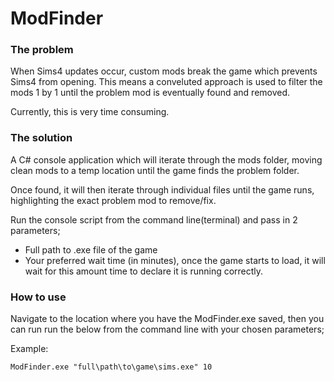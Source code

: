 # ModFinder

### The problem
When Sims4 updates occur, custom mods break the game which prevents Sims4 from opening.
This means a conveluted approach is used to filter the mods 1 by 1 until the problem mod is eventually found and removed.

Currently, this is very time consuming.

### The solution
A C# console application which will iterate through the mods folder, moving clean mods to a temp location until the game finds the problem folder.

Once found, it will then iterate through individual files until the game runs, highlighting the exact problem mod to remove/fix.

Run the console script from the command line(terminal) and pass in 2 parameters;
- Full path to .exe file of the game
- Your preferred wait time (in minutes), once the game starts to load, it will wait for this amount time to declare it is running correctly.

### How to use
Navigate to the location where you have the ModFinder.exe saved, then you can run run the below from the command line with your chosen parameters;

Example:
```
ModFinder.exe "full\path\to\game\sims.exe" 10 
```
